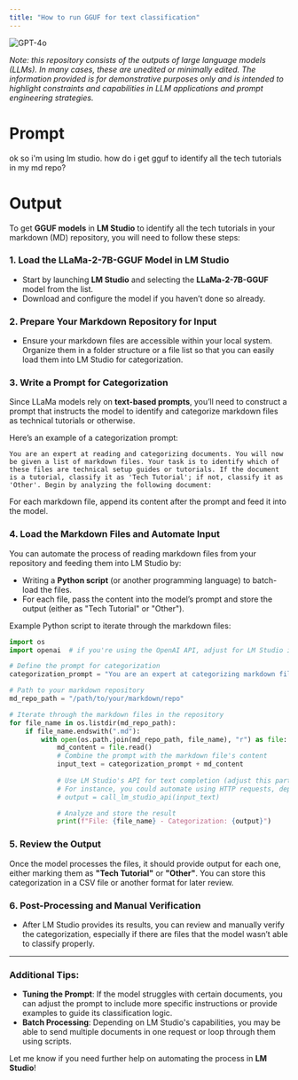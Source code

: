 ```yaml
---
title: "How to run GGUF for text classification"
---
```

![GPT-4o](https://img.shields.io/badge/GPT--4o-3333FF?style=for-the-badge&logo=openai&logoColor=white)



*Note: this repository consists of the outputs of large language models (LLMs). In many cases, these are unedited or minimally edited. The information provided is for demonstrative purposes only and is intended to highlight constraints and capabilities in LLM applications and prompt engineering strategies.*


# Prompt

ok so i'm using lm studio. how do i get gguf to identify all the tech tutorials in my md repo?

# Output

To get **GGUF models** in **LM Studio** to identify all the tech tutorials in your markdown (MD) repository, you will need to follow these steps:

### **1. Load the LLaMa-2-7B-GGUF Model in LM Studio**

- Start by launching **LM Studio** and selecting the **LLaMa-2-7B-GGUF** model from the list.
- Download and configure the model if you haven’t done so already.

### **2. Prepare Your Markdown Repository for Input**
- Ensure your markdown files are accessible within your local system. Organize them in a folder structure or a file list so that you can easily load them into LM Studio for categorization.
  
### **3. Write a Prompt for Categorization**

Since LLaMa models rely on **text-based prompts**, you’ll need to construct a prompt that instructs the model to identify and categorize markdown files as technical tutorials or otherwise.

Here’s an example of a categorization prompt:
```plaintext
You are an expert at reading and categorizing documents. You will now be given a list of markdown files. Your task is to identify which of these files are technical setup guides or tutorials. If the document is a tutorial, classify it as 'Tech Tutorial'; if not, classify it as 'Other'. Begin by analyzing the following document:
```

For each markdown file, append its content after the prompt and feed it into the model.

### **4. Load the Markdown Files and Automate Input**

You can automate the process of reading markdown files from your repository and feeding them into LM Studio by:

- Writing a **Python script** (or another programming language) to batch-load the files.
- For each file, pass the content into the model’s prompt and store the output (either as "Tech Tutorial" or "Other").
  
Example Python script to iterate through the markdown files:
```python
import os
import openai  # if you're using the OpenAI API, adjust for LM Studio integration

# Define the prompt for categorization
categorization_prompt = "You are an expert at categorizing markdown files as technical tutorials or other. Here's the file content: \n\n"

# Path to your markdown repository
md_repo_path = "/path/to/your/markdown/repo"

# Iterate through the markdown files in the repository
for file_name in os.listdir(md_repo_path):
    if file_name.endswith(".md"):
        with open(os.path.join(md_repo_path, file_name), "r") as file:
            md_content = file.read()
            # Combine the prompt with the markdown file's content
            input_text = categorization_prompt + md_content
            
            # Use LM Studio's API for text completion (adjust this part for LM Studio's interaction method)
            # For instance, you could automate using HTTP requests, depending on your setup
            # output = call_lm_studio_api(input_text)

            # Analyze and store the result
            print(f"File: {file_name} - Categorization: {output}")
```

### **5. Review the Output**

Once the model processes the files, it should provide output for each one, either marking them as **"Tech Tutorial"** or **"Other"**. You can store this categorization in a CSV file or another format for later review.

### **6. Post-Processing and Manual Verification**
- After LM Studio provides its results, you can review and manually verify the categorization, especially if there are files that the model wasn’t able to classify properly.

---

### **Additional Tips**:
- **Tuning the Prompt**: If the model struggles with certain documents, you can adjust the prompt to include more specific instructions or provide examples to guide its classification logic.
- **Batch Processing**: Depending on LM Studio's capabilities, you may be able to send multiple documents in one request or loop through them using scripts.

Let me know if you need further help on automating the process in **LM Studio**!